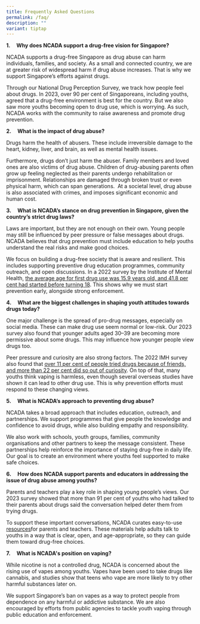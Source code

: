 ```yaml
---
title: Frequently Asked Questions
permalink: /faq/
description: ""
variant: tiptap
---
```

<p><strong>1.&nbsp;&nbsp;&nbsp;&nbsp; Why does NCADA support a drug-free vision for Singapore?</strong>
</p>
<p>NCADA supports a drug-free Singapore as drug abuse can harm individuals,
families, and society. As a small and connected country, we are at greater
risk of widespread harm if drug abuse increases. That is why we support
Singapore’s efforts against drugs.</p>
<p>Through our National Drug Perception Survey, we track how people feel
about drugs. In 2023, over 90 per cent of Singaporeans, including youths,
agreed that a drug-free environment is best for the country. But we also
saw more youths becoming open to drug use, which is worrying. As such,
NCADA works with the community to raise awareness and promote drug prevention.</p>
<p></p>
<p><strong>2.&nbsp;&nbsp;&nbsp;&nbsp; What is the impact of drug abuse?</strong>
</p>
<p>Drugs harm the health of abusers. These include irreversible damage to
the heart, kidney, liver, and brain, as well as mental health issues.</p>
<p>Furthermore, drugs don’t just harm the abuser. Family members and loved
ones are also victims of drug abuse. Children of drug-abusing parents often
grow up feeling neglected as their parents undergo rehabilitation or imprisonment.
Relationships are damaged through broken trust or even physical harm, which
can span generations.&nbsp; At a societal level, drug abuse is also associated
with crimes, and imposes significant economic and human cost.</p>
<p></p>
<p><strong>3.&nbsp;&nbsp;&nbsp;&nbsp; What is NCADA’s stance on drug prevention in Singapore, given the country’s strict drug laws?</strong>
</p>
<p>Laws are important, but they are not enough on their own. Young people
may still be influenced by peer pressure or false messages about drugs.
NCADA believes that drug prevention must include education to help youths
understand the real risks and make good choices.</p>
<p>We focus on building a drug-free society that is aware and resilient.
This includes supporting preventive drug education programmes, community
outreach, and open discussions. In a 2022 survey by the Institute of Mental
Health, <a href="https://www.cnb.gov.sg/NewsAndEvents/News/Index/drugs-related-findings-from-imh-study" rel="noopener noreferrer nofollow" target="_blank">the average age for first drug use was 15.9 years old, and 41.8 per cent had started before turning 18</a>.
This shows why we must start prevention early, alongside strong enforcement.</p>
<p></p>
<p><strong>4.&nbsp;&nbsp;&nbsp;&nbsp; What are the biggest challenges in shaping youth attitudes towards drugs today?</strong>
</p>
<p>One major challenge is the spread of pro-drug messages, especially on
social media. These can make drug use seem normal or low-risk. Our 2023
survey also found that younger adults aged 30–39 are becoming more permissive
about some drugs. This may influence how younger people view drugs too.</p>
<p>Peer pressure and curiosity are also strong factors. The 2022 IMH survey
also found that <a href="https://www.cnb.gov.sg/NewsAndEvents/News/Index/drugs-related-findings-from-imh-study" rel="noopener noreferrer nofollow" target="_blank">over 11 per cent of people tried drugs because of friends, and more than 22 per cent did so out of curiosity</a>.
On top of that, many youths think vaping is harmless, even though several
overseas studies have shown it can lead to other drug use. This is why
prevention efforts must respond to these changing views.</p>
<p></p>
<p><strong>5.&nbsp;&nbsp;&nbsp;&nbsp; What is NCADA’s approach to preventing drug abuse?</strong>
</p>
<p>NCADA takes a broad approach that includes education, outreach, and partnerships.
We support programmes that give people the knowledge and confidence to
avoid drugs, while also building empathy and responsibility.</p>
<p>We also work with schools, youth groups, families, community organisations
and other partners to keep the message consistent. These partnerships help
reinforce the importance of staying drug-free in daily life. Our goal is
to create an environment where youths feel supported to make safe choices.</p>
<p></p>
<p><strong>6.&nbsp;&nbsp;&nbsp;&nbsp; How does NCADA support parents and educators in addressing the issue of drug abuse among youths?</strong>
</p>
<p>Parents and teachers play a key role in shaping young people’s views.
Our 2023 survey showed that more than 91 per cent of youths who had talked
to their parents about drugs said the conversation helped deter them from
trying drugs.</p>
<p>To support these important conversations, NCADA curates easy-to-use
<a href="https://www.ncada.org.sg/anti-drug-resources/" rel="noopener noreferrer nofollow" target="_blank">resources</a>for parents and teachers. These materials help adults talk
to youths in a way that is clear, open, and age-appropriate, so they can
guide them toward drug-free choices.</p>
<p></p>
<p><strong>7.&nbsp;&nbsp;&nbsp;&nbsp; What is NCADA's position on vaping?</strong>
</p>
<p>While nicotine is not a controlled drug, NCADA is concerned about the
rising use of vapes among youths. Vapes have been used to take drugs like
cannabis, and studies show that teens who vape are more likely to try other
harmful substances later on.</p>
<p>We support Singapore’s ban on vapes as a way to protect people from dependence
on any harmful or addictive substance. We are also encouraged by efforts
from public agencies to tackle youth vaping through public education and
enforcement.</p>
